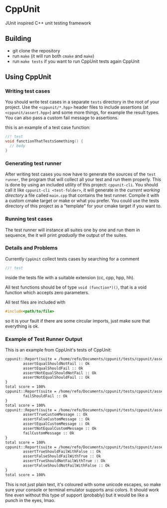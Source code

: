 # CppUnit

JUnit inspired C++ unit testing framework

## Building

- git clone the repository
- run `make` (it will run both `cmake` and `make`)
- run `make tests` if you want to run CppUnit tests again CppUnit

## Using CppUnit

### Writing test cases

You should write test cases in a separate `tests` directory in the root of your project. Use the `<cppunit/*.hpp>` header files to include assertions (at `<cppunit/assert.hpp>`) and some more things, for example the result types.
You can also pass a custom fail message to assertions.

this is an example of a test case function:

```cpp
//! test
void functionThatTestsSomething() {
  // body
}
```

### Generating test runner

After writing test cases you now have to generate the sources of the `test runner`, the program that will collect all your test and run them properly. This is done by using an included utility of this project: `cppunit-cli`.
You should call it like `cppunit-cli <test-folder>`, it will generate in the *current working directory* a file called `main.cpp` that contains the test runner. Compile it with a custom cmake target or make or what you prefer.
You could use the tests directory of this project as a "template" for your cmake target if you want to.

### Running test cases

The test runner will instance all suites one by one and run them in sequence, the it will print *gradually* the output of the suites.

### Details and Problems

Currently `CppUnit` collect tests cases by searching for a comment
```cpp
//! test
```
inside the tests file with a suitable extension (cc, cpp, hpp, hh).

All test functions should be of type `void (function*)()`, that is a void function which accepts zero parameters.

All test files are included with
```cpp
#include<path/to/file>
```
so it is your fault if there are some circular imports, just make sure that everything is ok.

### Example of Test Runner Output

This is an example from CppUnit's tests of CppUnit:

```txt
cppunit::Report(suite = /home/refo/Documents/cppunit/tests/cppunit/assert_equal_not_equal.cpp) {
        assertEqualShouldNotFail :: Ok
        assertEqualShouldFail :: Ok
        assertNotEqualShouldNotFail :: Ok
        assertNotEqualShouldFail :: Ok
}
total score = 100%
cppunit::Report(suite = /home/refo/Documents/cppunit/tests/cppunit/assert_fail.cpp) {
        failShouldFail :: Ok
}
total score = 100%
cppunit::Report(suite = /home/refo/Documents/cppunit/tests/cppunit/assert_custom_message.cpp) {
        assertTrueCustomMessage :: Ok
        assertFalseCustomMessage :: Ok
        assertEqualCustomMessage :: Ok
        assertNotEqualCustomMessage :: Ok
        failCustomMessage :: Ok
}
total score = 100%
cppunit::Report(suite = /home/refo/Documents/cppunit/tests/cppunit/assert_true_false.cpp) {
        assertTrueShouldFailWithFalse :: Ok
        assertFalseShouldFailWithTrue :: Ok
        assertTrueShouldNotFailWithTrue :: Ok
        assertFalseShouldNotFailWithFalse :: Ok
}
total score = 100%
```

This is not just plain text, it's coloured with some unicode escapes, so make sure your console or terminal emulator supports ansi colors.
It should work fine even without this type of support (probably) but it would be like a punch in the eyes, lmao.

